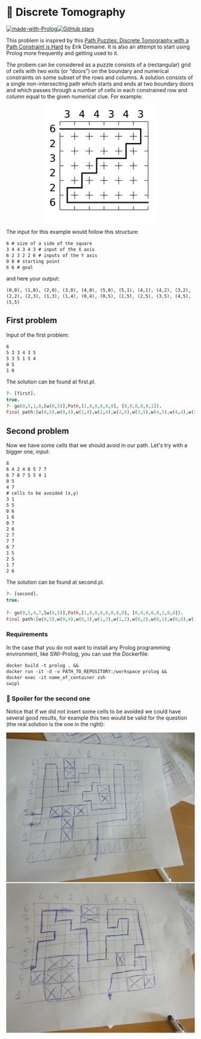 # 🧩 Discrete Tomography
[![made-with-Prolog](https://img.shields.io/badge/Made%20with-Prolog-1f425f.svg)](http://commonmark.org)[![GitHub stars](https://img.shields.io/github/stars/adriacabeza/DiscreteTomography?style=social&label=Star&maxAge=2592000)](https://GitHub.com/adriacabeza/DiscreteTomography/stargazers/)


This problem is inspired by this [Path Puzzles: Discrete Tomography with a Path Constraint is Hard](https://erikdemaine.org/papers/PathPuzzles_JCDCGGG2017/paper.pdf) by Erik Demaine. It is also an attempt to start using Prolog more frequently and getting used to it.

 The probem can be considered as a puzzle consists of a (rectangular) grid of cells with two exits (or “doors”) on the boundary and numerical constraints on some subset of the rows and columns. A solution consists of a single non-intersecting path which starts and ends at two boundary doors and which passes through a number of cells in each constrained row and column equal to the given numerical clue. For example:


<p align="center">
 <img src="docs/problem1.png"/>
</p>

 The input for this example would follow this structure:

```
6 # size of a side of the square
3 4 4 3 4 3 # input of the X axis
6 2 3 2 2 6 # inputs of the Y axis
0 0 # starting point
6 6 # goal
```

and here your output:

```
(0,0), (1,0), (2,0), (3,0), (4,0), (5,0), (5,1), (4,1), (4,2), (3,2), (2,2), (2,3), (1,3), (1,4), (0,4), (0,5), (1,5), (2,5), (3,5), (4,5), (5,5) 
```

## First problem
Input of the first problem:
```
6 
5 3 3 4 3 5 
5 3 5 1 5 4
0 5
1 0 
```
The solution can be found at first.pl. 
```prolog
?- [first].
true.
?- go(0,5,1,0,[w(0,5)],Path,[1,0,0,0,0,0], [0,0,0,0,0,1]).
Final path:[w(0,5),w(0,4),w(1,4),w(2,4),w(2,5),w(3,5),w(4,5),w(4,4),w(5,4),w(5,3),w(5,2),w(5,1),w(5,0),w(4,0),w(3,0),w(3,1),w(3,2),w(2,2),w(1,2),w(0,2),w(0,1),w(0,0),w(1,0)]
```

## Second problem
Now we have some cells that we should avoid in our path. Let's try with a bigger one, input:
```
8
6 4 2 4 8 5 7 7
6 7 8 7 5 5 4 1
0 5
4 7
# cells to be avoided (x,y)
3 1 
5 5 
0 6
1 6 
0 7
2 6 
2 7
7 7 
6 7
1 5
2 5
1 7
2 6 
```
The solution can be found at second.pl. 
```prolog
?- [second].
true.

?- go(0,5,4,7,[w(0,5)],Path,[1,0,0,0,0,0,0,0], [0,0,0,0,0,1,0,0]).
Final path:[w(0,5),w(0,4),w(0,3),w(1,3),w(1,2),w(0,2),w(0,1),w(0,0),w(1,0),w(1,1),w(2,1),w(2,2),w(3,2),w(3,3),w(3,4),w(3,5),w(4,5),w(4,4),w(4,3),w(5,3),w(6,3),w(6,2),w(6,1),w(5,1),w(5,2),w(4,2),w(4,1),w(4,0),w(5,0),w(6,0),w(7,0),w(7,1),w(7,2),w(7,3),w(7,4),w(6,4),w(6,5),w(7,5),w(7,6),w(6,6),w(5,6),w(4,6),w(4,7)]
```

### Requirements

In the case that you do not want to install any Prolog programming environment, like SWI-Prolog, you can use the Dockerfile:

```
docker build -t prolog . &&
docker run -it -d -v PATH_TO_REPOSITORY:/workspace prolog &&
docker exec -it name_of_container zsh
swipl
```

### 👀 Spoiler for the second one

 Notice that if we did not insert some cells to be avoided we could have several good results, for example this two would be valid for the question (the real solution is the one in the right):

<p align="center">
<img src="docs/maze1.jpg" height=400></img>
<img src="docs/maze2.jpg" height=400></img>
</p>

